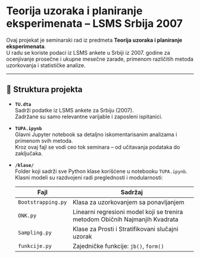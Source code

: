 # Teorija uzoraka i planiranje eksperimenata – LSMS Srbija 2007

Ovaj projekat je seminarski rad iz predmeta **Teorija uzoraka i planiranje eksperimenata**.  
U radu se koriste podaci iz LSMS ankete u Srbiji iz 2007. godine za ocenjivanje prosečne i ukupne mesečne zarade, primenom različitih metoda uzorkovanja i statističke analize.

---

## 📁 Struktura projekta

- **`TU.dta`**  
  Sadrži podatke iz LSMS ankete za Srbiju (2007).  
  Zadržane su samo relevantne varijable i zaposleni ispitanici.

- **`TUPA.ipynb`**  
  Glavni Jupyter notebook sa detaljno iskomentarisanim analizama i primenom svih metoda.  
  Kroz ovaj fajl se vodi ceo tok seminara – od učitavanja podataka do zaključaka.

- **`/klase/`**  
  Folder koji sadrži sve Python klase korišćene u notebooku `TUPA.ipynb`.  
  Klasni modeli su razdvojeni radi preglednosti i modularnosti:
  
  | Fajl             | Sadržaj |
  |------------------|---------|
  | `Bootstrapping.py` | Klasa za uzorkovanjem sa ponavljanjem |
  | `ONK.py`          | Linearni regresioni model koji se trenira metodom Običnih Najmanjih Kvadrata |
  | `Sampling.py`     | Klase za Prosti i Stratifikovani slučajni uzorak |
  | `funkcije.py`     | Zajedničke funkcije: `jb()`, `form()`|

